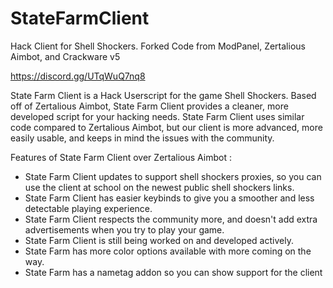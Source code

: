 # StateFarmClient
Hack Client for Shell Shockers. Forked Code from ModPanel, Zertalious Aimbot, and Crackware v5

https://discord.gg/UTqWuQ7nq8 

State Farm Client is a Hack Userscript for the game Shell Shockers. Based off of Zertalious Aimbot, State Farm Client provides a cleaner, more developed script for your hacking needs. State Farm Client uses similar code compared to Zertalious Aimbot, but our client is more advanced, more easily usable, and keeps in mind the issues with the community.

Features of State Farm Client over Zertalious Aimbot :
- State Farm Client updates to support shell shockers proxies, so you can use the client at school on the newest public shell shockers links.
- State Farm Client has easier keybinds to give you a smoother and less detectable playing experience.
- State Farm Client respects the community more, and doesn't add extra advertisements when you try to play your game.
- State Farm Client is still being worked on and developed actively.
- State Farm has more color options available with more coming on the way.
- State Farm has a nametag addon so you can show support for the client
